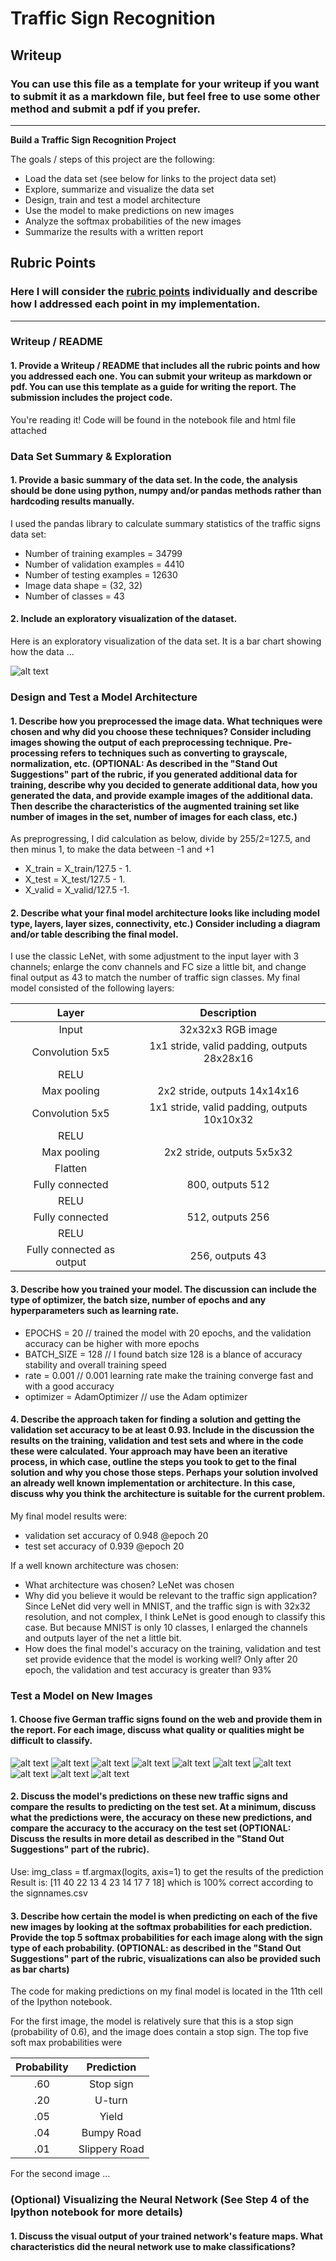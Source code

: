 # **Traffic Sign Recognition** 

## Writeup

### You can use this file as a template for your writeup if you want to submit it as a markdown file, but feel free to use some other method and submit a pdf if you prefer.

---

**Build a Traffic Sign Recognition Project**

The goals / steps of this project are the following:
* Load the data set (see below for links to the project data set)
* Explore, summarize and visualize the data set
* Design, train and test a model architecture
* Use the model to make predictions on new images
* Analyze the softmax probabilities of the new images
* Summarize the results with a written report


[//]: # (Image References)

[image1]: ./examples/classes.png "Visualization"
[image2]: ./examples/grayscale.jpg "Grayscaling"
[image3]: ./examples/random_noise.jpg "Random Noise"
[image4]: ./examples/00000_00023.jpg "Traffic Sign 1"
[image5]: ./examples/00001_00017.jpg "Traffic Sign 2"
[image6]: ./examples/00004_00019.jpg "Traffic Sign 3"
[image7]: ./examples/00005_00029.jpg "Traffic Sign 4"
[image8]: ./examples/00006_00028.jpg "Traffic Sign 5"
[image9]: ./examples/00009_00029.jpg "Traffic Sign 6"
[image10]: ./examples/00012_00018.jpg "Traffic Sign 7"
[image11]: ./examples/00020_00024.jpg "Traffic Sign 8"
[image12]: ./examples/00023_00026.jpg "Traffic Sign 9"
[image13]: ./examples/00025_00025.jpg "Traffic Sign 10"

## Rubric Points
### Here I will consider the [rubric points](https://review.udacity.com/#!/rubrics/481/view) individually and describe how I addressed each point in my implementation.  

---
### Writeup / README

#### 1. Provide a Writeup / README that includes all the rubric points and how you addressed each one. You can submit your writeup as markdown or pdf. You can use this template as a guide for writing the report. The submission includes the project code.

You're reading it! Code will be found in the notebook file and html file attached

### Data Set Summary & Exploration

#### 1. Provide a basic summary of the data set. In the code, the analysis should be done using python, numpy and/or pandas methods rather than hardcoding results manually.

I used the pandas library to calculate summary statistics of the traffic
signs data set:

* Number of training examples = 34799
* Number of validation examples = 4410
* Number of testing examples = 12630
* Image data shape = (32, 32)
* Number of classes = 43

#### 2. Include an exploratory visualization of the dataset.

Here is an exploratory visualization of the data set. It is a bar chart showing how the data ...

![alt text][image1]

### Design and Test a Model Architecture

#### 1. Describe how you preprocessed the image data. What techniques were chosen and why did you choose these techniques? Consider including images showing the output of each preprocessing technique. Pre-processing refers to techniques such as converting to grayscale, normalization, etc. (OPTIONAL: As described in the "Stand Out Suggestions" part of the rubric, if you generated additional data for training, describe why you decided to generate additional data, how you generated the data, and provide example images of the additional data. Then describe the characteristics of the augmented training set like number of images in the set, number of images for each class, etc.)

As preprogressing, I did calculation as below, divide by 255/2=127.5, and then minus 1, to make the data between -1 and +1
* X_train = X_train/127.5 - 1.
* X_test = X_test/127.5 - 1.
* X_valid = X_valid/127.5 -1.


#### 2. Describe what your final model architecture looks like including model type, layers, layer sizes, connectivity, etc.) Consider including a diagram and/or table describing the final model.

I use the classic LeNet, with some adjustment to the input layer with 3 channels; enlarge the conv channels and FC size a little bit, and change final output as 43 to match the number of traffic sign classes.
My final model consisted of the following layers:

| Layer         		|     Description	        					| 
|:---------------------:|:---------------------------------------------:| 
| Input         		| 32x32x3 RGB image   							| 
| Convolution 5x5     	| 1x1 stride, valid padding, outputs 28x28x16 	|
| RELU					|												|
| Max pooling	      	| 2x2 stride,  outputs 14x14x16 				|
| Convolution 5x5     	| 1x1 stride, valid padding, outputs 10x10x32 	|
| RELU					|												|
| Max pooling	      	| 2x2 stride,  outputs 5x5x32 				|
| Flatten  |            |
| Fully connected		| 800, outputs 512        									|
| RELU					|												|
| Fully connected		| 512, outputs 256        									|
| RELU					|												|
| Fully connected	as output	| 256, outputs 43        									|

 


#### 3. Describe how you trained your model. The discussion can include the type of optimizer, the batch size, number of epochs and any hyperparameters such as learning rate.

* EPOCHS = 20  // trained the model with 20 epochs, and the validation accuracy can be higher with more epochs
* BATCH_SIZE = 128 // I found batch size 128 is a blance of accuracy stability and overall training speed
* rate = 0.001 // 0.001 learning rate make the training converge fast and with a good accuracy
* optimizer = AdamOptimizer // use the Adam optimizer 

#### 4. Describe the approach taken for finding a solution and getting the validation set accuracy to be at least 0.93. Include in the discussion the results on the training, validation and test sets and where in the code these were calculated. Your approach may have been an iterative process, in which case, outline the steps you took to get to the final solution and why you chose those steps. Perhaps your solution involved an already well known implementation or architecture. In this case, discuss why you think the architecture is suitable for the current problem.

My final model results were:
* validation set accuracy of 0.948 @epoch 20 
* test set accuracy of 0.939 @epoch 20

If a well known architecture was chosen:
* What architecture was chosen?
LeNet was chosen
* Why did you believe it would be relevant to the traffic sign application?
Since LeNet did very well in MNIST, and the traffic sign is with 32x32 resolution, and not complex, I think LeNet is good enough to classify this case. But because MNIST is only 10 classes, I enlarged the channels and outputs layer of the net a little bit.
* How does the final model's accuracy on the training, validation and test set provide evidence that the model is working well?
Only after 20 epoch, the validation and test accuracy is greater than 93%
 

### Test a Model on New Images

#### 1. Choose five German traffic signs found on the web and provide them in the report. For each image, discuss what quality or qualities might be difficult to classify.


![alt text][image4] ![alt text][image5] ![alt text][image6] ![alt text][image7] ![alt text][image8]
![alt text][image9] ![alt text][image10] ![alt text][image11] ![alt text][image12] ![alt text][image13]


#### 2. Discuss the model's predictions on these new traffic signs and compare the results to predicting on the test set. At a minimum, discuss what the predictions were, the accuracy on these new predictions, and compare the accuracy to the accuracy on the test set (OPTIONAL: Discuss the results in more detail as described in the "Stand Out Suggestions" part of the rubric).

Use: img_class = tf.argmax(logits, axis=1) to get the results of the prediction
Result is: [11 40 22 13  4 23 14 17  7 18] which is 100% correct according to the signnames.csv


#### 3. Describe how certain the model is when predicting on each of the five new images by looking at the softmax probabilities for each prediction. Provide the top 5 softmax probabilities for each image along with the sign type of each probability. (OPTIONAL: as described in the "Stand Out Suggestions" part of the rubric, visualizations can also be provided such as bar charts)

The code for making predictions on my final model is located in the 11th cell of the Ipython notebook.

For the first image, the model is relatively sure that this is a stop sign (probability of 0.6), and the image does contain a stop sign. The top five soft max probabilities were

| Probability         	|     Prediction	        					| 
|:---------------------:|:---------------------------------------------:| 
| .60         			| Stop sign   									| 
| .20     				| U-turn 										|
| .05					| Yield											|
| .04	      			| Bumpy Road					 				|
| .01				    | Slippery Road      							|


For the second image ... 

### (Optional) Visualizing the Neural Network (See Step 4 of the Ipython notebook for more details)
#### 1. Discuss the visual output of your trained network's feature maps. What characteristics did the neural network use to make classifications?


